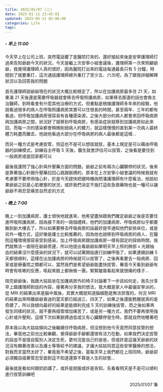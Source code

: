 ```yaml
---
title: 2025/01/07 (二)
date: 2025-01-11 23:45:01
updated: 2025-05-11 02:06:00
categories: Life
tags:
---
```


##### - 早上 11:00

今天早上在公司上班，突然電話響了是醫院打來的，還好接起來後是安寧護理師打過來告知爺爺今天的狀況，今天是繼上次安寧小組會議後，護理師第一次來照顧爺爺，我覺得護理師人真的很好，因為醫院打出來的電話每通最長只有 5 分鐘，時間到了就要重打，這次通話護理師總共重打了至少五、六次吧，為了跟我詳細解釋狀況以及回答我的問題

首先護理師說爺爺現在的狀況大概比較穩定了，所以在加護病房最多住 21 天，如果滿 21 天後還是需要呼吸器就會移去呼吸照護病房，如果移去那邊的話也會換主治醫師，到時看會有什麼其他治療的方式，但重點是根據護理師多年來的經驗，他說看過很多的病人在呼吸照護病房其實可以住很長的時間，甚至兩年、三年的都有看過，但呼吸加護病房很容易有各種感染源，之後大部分的病人都會來回呼吸病房與加護病房之間，狀況好了就移到呼吸病房，有感染症狀就移到加護病房如此來回，而每一次的感染都會稍微削弱病人的體力，就這樣慢慢的直到某一次病人最終體力耗盡而離去，他說他看過大部分在呼吸病房的病人最後都是這樣...

而另一種方式是考慮拔管，但這也不是可以想拔就拔，基本上規定是可以藉由呼吸器的訓練模式，訓練自主呼吸 5 天後，醫生就會評估可以拔管，之後看是要住到一般病房或是回家都可以

最後我還問了強心針與升壓藥方面的問題，爺爺之前有兩次心臟驟停的狀況，後來是靠著強心針跟升壓藥拉回心跳跟脈搏的，原本在上次安寧小組會議的時候我就有考慮要不要停用強心針，於是今天趕快把握時機詢問潘護理師有什麼看法，他說如果爺爺之前是心肌梗塞的狀況，或許我們決定不施打這些急救藥物也是一種可以讓爺爺不用忍受痛苦自然走的方式

##### - 晚上 7:00

晚上一到加護病房，護士很快地就進來，他希望盡快跟我們確定爺爺之後是否要住進呼吸照護病房，因為接下來的一兩個禮拜，他們的加護病房、呼吸病房似乎都要搬到新大樓去了，所以如果要移去呼吸病房的話最好提早通知他們安排床位，或是另外一種方式，這好像是護士比較推薦的，因為他也說移到呼吸病房的病人，在醫院這種環境很容易受到感染，加上呼吸病房跟加護病房一樣有固定的探病時間，我們就無法一直陪在爺爺旁邊，所以他提出看爺爺如果明天早上照的肺部 x 光跟抽血的結果沒什麼感染的狀況下，就可以試著開始進行訓練呼吸了，如果連續訓練 5 天都很順利，這樣在出加護病房的時候就可以拔管了，之後再看要去一般病房、回家或是療養院之類都可以，當然我們是希望爺爺能盡快拔管，畢竟今天看到爺爺有時會有咳嗽的反應，咳起來臉上都揪做一團，緊緊皺眉看起來就很痛的樣子...

陪完爺爺後，我跟大姑姑坐在加護病房外的椅子討論著下一步該如何走，我先分享早上跟護理師對話的內容，接著再分享我的想法，我大概是家人中最偏安寧派的，從 MRI 的結果出來是腦中風後，其實大概就知道腦細胞是無法恢復的，何況 MRI 的結果出來時離爺爺昏迷的當天都已經過三、四天了，如果之後還能甦醒就真的是奇蹟了，所以我傾向最好的結果是能順利完成 5 天的訓練後拔管，而之後如果再發生同樣的狀況，就不要再插管增加痛苦了，或是另一種方式，我們不要再使用強心針或升壓劑，這樣下次如果脈搏過低或又有心臟驟停發生時，那就自然地睡著吧

原本我以為大姑姑傾向之後繼續住呼吸病房，但沒想到他今天竟然同意拔管的想法，畢竟他之前也比較樂觀，覺得爺爺手腳都還很有活力在動，如果我們決定拔管的話豈不是擅自幫別人決定生死，更何況是自己的爸爸，但或許是這幾天爺爺的狀況沒有顯著改善以及護士等等給予的建議，才讓大姑姑同意這些安寧醫療的想法，對我而言當然太好了，畢竟我不希望之後，當每天早上我們都在上班同時，爺爺卻必須獨自插著管忍受面對這不知道還算不算是人生的狀態...

最後就是看如何跟奶奶講了，或許是說服或許是告知，先看看明天是不是可以順利進行拔管訓練吧

<div style="text-align: right">2025/01/07 筆</div>
